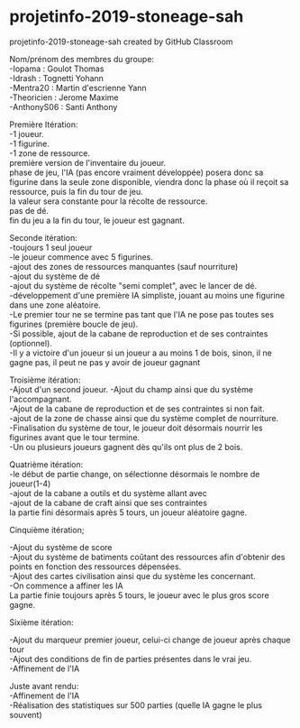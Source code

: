 # projetinfo-2019-stoneage-sah  
projetinfo-2019-stoneage-sah created by GitHub Classroom  
  
Nom/prénom des membres du groupe:  
-Iopama : Goulot Thomas  
-Idrash : Tognetti Yohann  
-Mentra20 : Martin d'escrienne Yann  
-Theoricien : Jerome Maxime  
-AnthonyS06 : Santi Anthony  
  
Première Itération:        
-1 joueur.      
-1 figurine.    
-1 zone de ressource.  
première version de l'inventaire du joueur.  
phase de jeu, l'IA (pas encore vraiment développée) posera donc sa figurine dans la seule zone disponible, viendra donc la phase où il reçoit sa ressource, puis la fin du tour de jeu.  
la valeur sera constante pour la récolte de ressource.  
pas de dé.  
fin du jeu a la fin du tour, le joueur est gagnant.  
  
Seconde itération:  
-toujours 1 seul joueur  
-le joueur commence avec 5 figurines.  
-ajout des zones de ressources manquantes (sauf nourriture)  
-ajout du système de dé  
-ajout du système de récolte "semi complet", avec le lancer de dé.  
-développement d'une première IA simpliste, jouant au moins une figurine dans une zone aléatoire.  
-Le premier tour ne se termine pas tant que l'IA ne pose pas toutes ses figurines (première boucle de jeu).  
-Si possible, ajout de la cabane de reproduction et de ses contraintes (optionnel).  
-Il y a victoire d'un joueur si un joueur a au moins 1 de bois, sinon, il ne gagne pas, il peut ne pas y avoir de joueur gagnant  
  
Troisième itération:  
-Ajout d'un second joueur. 
-Ajout du champ ainsi que du système l'accompagnant.  
-Ajout de la cabane de reproduction et de ses contraintes si non fait.  
-ajout de la zone de chasse ainsi que du système complet de nourriture.  
-Finalisation du système de tour, le joueur doit désormais nourrir les figurines avant que le tour termine.  
-Un ou plusieurs joueurs gagnent dès qu'ils ont plus de 2 bois. 
  
Quatrième itération:  
-le début de partie change, on sélectionne désormais le nombre de joueur(1-4)  
-ajout de la cabane a outils et du système allant avec  
-ajout de la cabane de craft ainsi que ses contraintes  
la partie fini désormais après 5 tours, un joueur aléatoire gagne.  
  
Cinquième itération;  
  
-Ajout du système de score  
-Ajout du système de batiments coûtant des ressources afin d'obtenir des points en fonction des ressources dépensées.  
-Ajout des cartes civilisation ainsi que du système les concernant.  
-On commence a affiner les IA  
La partie finie toujours après 5 tours, le joueur avec le plus gros score gagne.  
  
Sixième itération:  
  
-Ajout du marqueur premier joueur, celui-ci change de joueur après chaque tour  
-Ajout des conditions de fin de parties présentes dans le vrai jeu.  
-Affinement de l'IA  
  
Juste avant rendu:  
-Affinement de l'IA  
-Réalisation des statistiques sur 500 parties (quelle IA gagne le plus souvent)  

